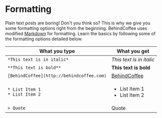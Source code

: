 
# Formatting

Plain text posts are boring! Don't you think so? This is why we give you some formatting options right from the beginning. BehindCoffee uses modified [Markdown](https://daringfireball.net/projects/markdown/) for formatting. Learn the basics by following some of the formatting options detailed below.

| What you type | What you get |
| ------------- | ------------ |
| `*This text is in italic*`      | *This text is in italic*     |
| `**This text is bold**`      | **This text is bold**     |
| `[BehindCoffee](http://behindcoffee.com)` | [BehindCoffee](http://behindcoffee.com) |
| `* List Item 1`<br />`* List Item 2` | <ul><li>List Item 1</li><li>List Item 2</li></ul> |
| `> Quote`       | <quote>Quote</quote>       |
